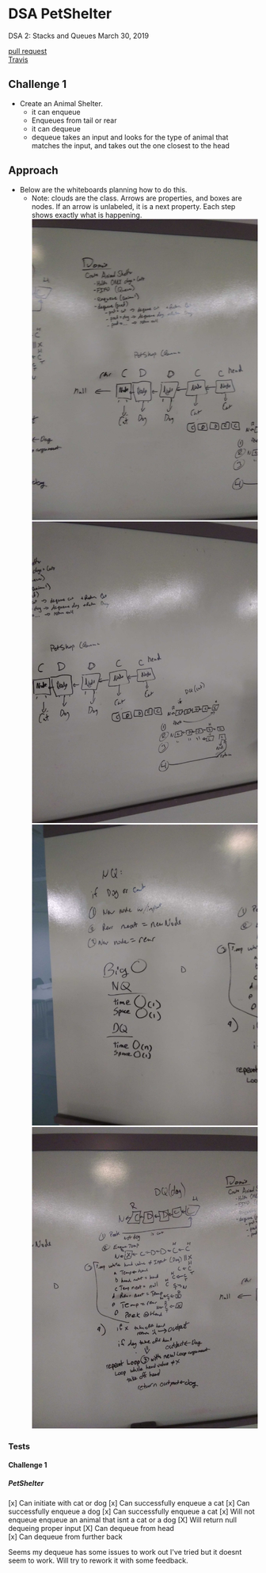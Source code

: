 # DSA PetShelter
DSA 2: Stacks and Queues
March 30, 2019

[pull request](https://github.com/abferris/data-structures-and-algorithms/pull/40)  
[Travis](https://travis-ci.com/abferris/data-structures-and-algorithms)
## Challenge 1


* Create an Animal Shelter.
  * it can enqueue
  * Enqueues from tail or rear
  * it can dequeue
  * dequeue takes an input and looks for the type of animal that matches the input, and takes out the one closest to the head


## Approach 
* Below are the whiteboards planning how to do this.
  * Note: clouds are the class. Arrows are properties, and boxes are nodes. If an arrow is unlabeled, it is a next property. Each step shows exactly what is happening.
![whiteboard-stacks](./assets/Domain.jpg)
![whiteboard-queues](./assets/Visual.jpg)
![whiteboard-stacks](./assets/NQ.jpg)
![whiteboard-stacks](./assets/DQ.jpg)




### Tests
#### Challenge 1  
##### PetShelter
[x] Can initiate with cat or dog
[x] Can successfully enqueue a cat 
[x] Can successfully enqueue a dog
[x] Can successfully enqueue a cat 
[x] Will not enqueue enqueue an animal that isnt a cat or a dog
[X] Will return null dequeing proper input 
[X] Can dequeue from head  
[x] Can dequeue from further back

Seems my dequeue has some issues to work out I've tried but it doesnt seem to work. Will try to rework it with some feedback.


